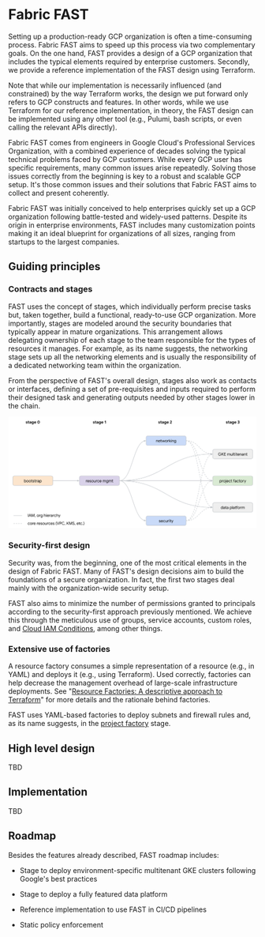 # Fabric FAST

Setting up a production-ready GCP organization is often a time-consuming process. Fabric FAST aims to speed up this process via two complementary goals. On the one hand, FAST provides a design of a GCP organization that includes the typical elements required by enterprise customers. Secondly, we provide a reference implementation of the FAST design using Terraform.

Note that while our implementation is necessarily influenced (and constrained) by the way Terraform works, the design we put forward only refers to GCP constructs and features. In other words, while we use Terraform for our reference implementation, in theory, the FAST design can be implemented using any other tool (e.g., Pulumi, bash scripts, or even calling the relevant APIs directly).

Fabric FAST comes from engineers in Google Cloud's Professional Services Organization, with a combined experience of decades solving the typical technical problems faced by GCP customers. While every GCP user has specific requirements, many common issues arise repeatedly. Solving those issues correctly from the beginning is key to a robust and scalable GCP setup. It's those common issues and their solutions that Fabric FAST aims to collect and present coherently.

Fabric FAST was initially conceived to help enterprises quickly set up a GCP organization following battle-tested and widely-used patterns. Despite its origin in enterprise environments, FAST includes many customization points making it an ideal blueprint for organizations of all sizes, ranging from startups to the largest companies.

## Guiding principles

### Contracts and stages

FAST uses the concept of stages, which individually perform precise tasks but, taken together, build a functional, ready-to-use GCP organization. More importantly, stages are modeled around the security boundaries that typically appear in mature organizations. This arrangement allows delegating ownership of each stage to the team responsible for the types of resources it manages. For example, as its name suggests, the networking stage sets up all the networking elements and is usually the responsibility of a dedicated networking team within the organization.

From the perspective of FAST's overall design, stages also work as contacts or interfaces, defining a set of pre-requisites and inputs required to perform their designed task and generating outputs needed by other stages lower in the chain.

<img src="./stages.png" alt="Stages diagram" style="align:center">

### Security-first design

Security was, from the beginning, one of the most critical elements in the design of Fabric FAST. Many of FAST's design decisions aim to build the foundations of a secure organization. In fact, the first two stages deal mainly with the organization-wide security setup.

FAST also aims to minimize the number of permissions granted to principals according to the security-first approach previously mentioned. We achieve this through the meticulous use of groups, service accounts, custom roles, and [Cloud IAM Conditions](https://cloud.google.com/iam/docs/conditions-overview), among other things.

### Extensive use of factories

A resource factory consumes a simple representation of a resource (e.g., in YAML) and deploys it (e.g., using Terraform). Used correctly, factories can help decrease the management overhead of large-scale infrastructure deployments. See "[Resource Factories: A descriptive approach to Terraform](https://medium.com/google-cloud/resource-factories-a-descriptive-approach-to-terraform-581b3ebb59c)" for more details and the rationale behind factories.

FAST uses YAML-based factories to deploy subnets and firewall rules and, as its name suggests, in the [project factory](./stages/03-project-factory/) stage.

## High level design

TBD

## Implementation

TBD

## Roadmap

Besides the features already described, FAST roadmap includes:

* Stage to deploy environment-specific multitenant GKE clusters following Google's best practices

* Stage to deploy a fully featured data platform

* Reference implementation to use FAST in CI/CD pipelines

* Static policy enforcement
